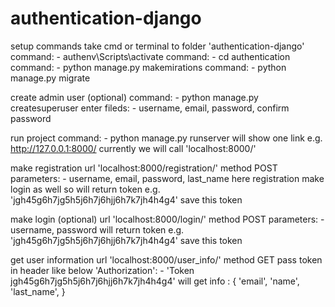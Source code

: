 # authentication-django

setup commands
	take cmd or terminal to folder 'authentication-django'
	command: - authenv\Scripts\activate
	command: - cd authentication
	command: - python manage.py makemirations
	command: - python manage.py migrate

create admin user (optional)
	command: - python manage.py createsuperuser
		enter fileds: - username, email, password, confirm password

run project
	command: - python manage.py runserver
		will show one link e.g.  http://127.0.0.1:8000/ currently we will call 'localhost:8000/'

make registration
	url 'localhost:8000/registration/'
	method POST
	parameters: - username, email, password, last_name
		here registration make login as well 
		so will return token e.g. 'jgh45g6h7jg5h5j6h7j6hjj6h7k7jh4h4g4' save this token

make login (optional)
	url 'localhost:8000/login/'
	method POST
	parameters: - username, password
		will return token e.g. 'jgh45g6h7jg5h5j6h7j6hjj6h7k7jh4h4g4' save this token

get user information
	url 'localhost:8000/user_info/'
	method GET
	pass token in header like below
		'Authorization': - 'Token jgh45g6h7jg5h5j6h7j6hjj6h7k7jh4h4g4'
	will get 
		info : {
    			'email', 'name', 'last_name',
    		}


